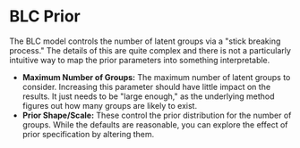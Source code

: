 # BLC Prior

The BLC model controls the number of latent groups via a "stick breaking process." The details of this are quite complex and there is not a particularly intuitive way to map the prior parameters into something interpretable.

* **Maximum Number of Groups:** The maximum number of latent groups to consider. Increasing this parameter should have little impact on the results. It just needs to be "large enough," as the underlying method figures out how many groups are likely to exist.
* **Prior Shape/Scale:** These control the prior distribution for the number of groups. While the defaults are reasonable, you can explore the effect of prior specification by altering them.
